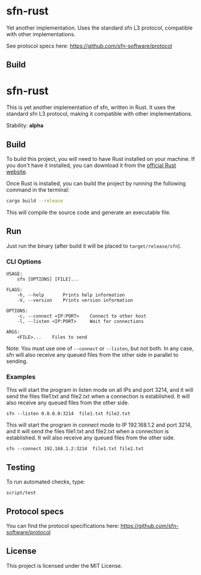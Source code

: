 # sfn-rust

Yet another implementation. Uses the standard sfn L3 protocol, compatible with other implementations.

See protocol specs here: https://github.com/sfn-software/protocol

## Build


# sfn-rust

This is yet another implementation of sfn, written in Rust. It uses the standard sfn L3 protocol, making it compatible with other implementations.

Stability: **alpha**

## Build

To build this project, you will need to have Rust installed on your machine. If you don't have it installed, you can download it from the [official Rust website](https://www.rust-lang.org/tools/install).

Once Rust is installed, you can build the project by running the following command in the terminal:

```bash
cargo build --release
```

This will compile the source code and generate an executable file.

## Run

Just run the binary (after build it will be placed to `target/release/sfn`).

### CLI Options

```
USAGE:
    sfn [OPTIONS] [FILE]...

FLAGS:
    -h, --help       Prints help information
    -V, --version    Prints version information

OPTIONS:
    -c, --connect <IP:PORT>    Connect to other host
    -l, --listen <IP:PORT>     Wait for connections

ARGS:
    <FILE>...    Files to send
```

Note: You must use one of `--connect` or `--listen`, but not both. In any case, sfn will also receive any queued files from the other side in parallel to sending.

### Examples

This will start the program in listen mode on all IPs and port 3214, and it will send the files file1.txt and file2.txt when a connection is established. It will also receive any queued files from the other side.

```
sfn --listen 0.0.0.0:3214  file1.txt file2.txt
```

This will start the program in connect mode to IP 192.168.1.2 and port 3214, and it will send the files file1.txt and file2.txt when a connection is established. It will also receive any queued files from the other side.

```
sfn --connect 192.168.1.2:3214  file1.txt file2.txt
```

## Testing

To run automated checks, type:

```
script/test
```

## Protocol specs
You can find the protocol specifications here: https://github.com/sfn-software/protocol


## License
This project is licensed under the MIT License.
